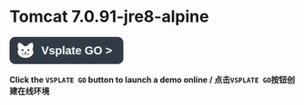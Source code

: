 # Tomcat 7.0.91-jre8-alpine

<a href="https://www.vsplate.com/?docker-compose=https://github.com/vsplate/dcenvs/tomcat/7.0.91-jre8-alpine"><img alt="VSPLATE GO" src="https://raw.githubusercontent.com/vsplate/images/master/vsgo_btn.png" width="200px"></a>

**Click the `VSPLATE GO` button to launch a demo online / 点击`VSPLATE GO`按钮创建在线环境**